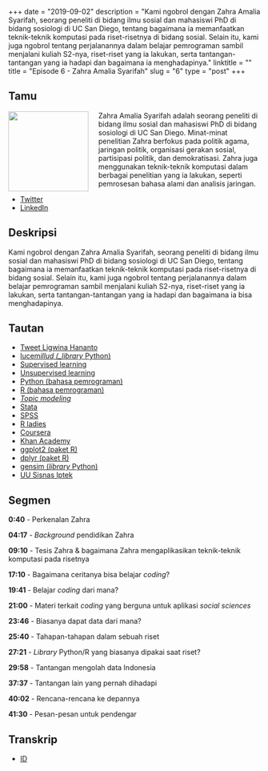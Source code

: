 +++
date = "2019-09-02"
description = "Kami ngobrol dengan Zahra Amalia Syarifah, seorang peneliti di bidang ilmu sosial dan mahasiswi PhD di bidang sosiologi di UC San Diego, tentang bagaimana ia memanfaatkan teknik-teknik komputasi pada riset-risetnya di bidang sosial. Selain itu, kami juga ngobrol tentang perjalanannya dalam belajar pemrograman sambil menjalani kuliah S2-nya, riset-riset yang ia lakukan, serta tantangan-tantangan yang ia hadapi dan bagaimana ia menghadapinya."
linktitle = ""
title = "Episode 6 - Zahra Amalia Syarifah"
slug = "6"
type = "post"
+++

## Tamu

<img style="float: left; width: 160px; margin-right: 20px;" src="/img/ep6.jpeg">

Zahra Amalia Syarifah adalah seorang peneliti di bidang ilmu sosial dan mahasiswi PhD di bidang sosiologi di UC San Diego. Minat-minat penelitian Zahra berfokus pada politik agama, jaringan politik, organisasi gerakan sosial, partisipasi politik, dan demokratisasi. Zahra juga menggunakan teknik-teknik komputasi dalam berbagai penelitian yang ia lakukan, seperti pemrosesan bahasa alami dan analisis jaringan.

- [Twitter](https://twitter.com/zahraamalias/)
- [LinkedIn](https://www.linkedin.com/in/zahraamalias/)

## Deskripsi

Kami ngobrol dengan Zahra Amalia Syarifah, seorang peneliti di bidang ilmu sosial dan mahasiswi PhD di bidang sosiologi di UC San Diego, tentang bagaimana ia memanfaatkan teknik-teknik komputasi pada riset-risetnya di bidang sosial. Selain itu, kami juga ngobrol tentang perjalanannya dalam belajar pemrograman sambil menjalani kuliah S2-nya, riset-riset yang ia lakukan, serta tantangan-tantangan yang ia hadapi dan bagaimana ia bisa menghadapinya.

<div class="audioplayer">
    <audio>
        <source src="https://anchor.fm/s/9cae1b8/podcast/play/4465206/https%3A%2F%2Fd3ctxlq1ktw2nl.cloudfront.net%2Fproduction%2F2019-8-2%2F22309166-48000-2-0aada01665d89.mp3" rel="preload" as="audio">
    </audio>
</div>

<!-- <iframe src="https://anchor.fm/kartini-teknologi/embed/episodes/Episode-6---Persinggungan-antara-teknologi-dan-ilmu-sosial-bersama-Zahra-Amalia-e56p3m" height="102px" width="400px" frameborder="0" scrolling="no"></iframe> -->

## Tautan

- [Tweet Ligwina Hananto](https://twitter.com/mrshananto/status/1158524413366562817)
- [lucem*illud (\_library* Python)](https://github.com/Computational-Content-Analysis-2018/lucem_illud)
- [Supervised learning](https://en.wikipedia.org)
- [Unsupervised learning](https://en.wikipedia.org)
- [Python (bahasa pemrograman)](https://www.python.org)
- [R (bahasa pemrograman)](https://www.r-project.org)
- [_Topic modeling_](https://en.wikipedia.org/wiki/Topic_model)
- [Stata](https://www.stata.com)
- [SPSS](https://www.ibm.com/products/spss-statistics)
- [R ladies](https://rladies.org)
- [Coursera](https://www.coursera.org)
- [Khan Academy](https://www.khanacademy.org)
- [ggplot2 (paket R)](https://ggplot2.tidyverse.org)
- [dplyr (paket R)](https://dplyr.tidyverse.org)
- [gensim (_library_ Python)](https://pypi.org)
- [UU Sisnas Iptek](https://tekno.tempo.co/read/1225524/uu-sisnas-iptek-aipi-sayangkan-ketentuan-pidana-peneliti-asing)

## Segmen

**0:40** - Perkenalan Zahra

**04:17** - _Background_ pendidikan Zahra

**09:10** - Tesis Zahra & bagaimana Zahra mengaplikasikan teknik-teknik komputasi pada risetnya

**17:10** - Bagaimana ceritanya bisa belajar _coding_?

**19:41** - Belajar _coding_ dari mana?

**21:00** - Materi terkait _coding_ yang berguna untuk aplikasi _social sciences_

**23:46** - Biasanya dapat data dari mana?

**25:40** - Tahapan-tahapan dalam sebuah riset

**27:21** - _Library_ Python/R yang biasanya dipakai saat riset?

**29:58** - Tantangan mengolah data Indonesia

**37:37** - Tantangan lain yang pernah dihadapi

**40:02** - Rencana-rencana ke depannya

**41:30** - Pesan-pesan untuk pendengar

## Transkrip

- [ID](transcript)
